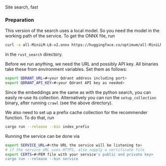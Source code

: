 Site search, fast

### Preparation

This version of the search uses a local model. So you need the model in the working path of the service. To get the ONNX file, run

```bash
curl -o all-MiniLM-L6-v2.onnx https://huggingface.co/optimum/all-MiniLM-L6-v2/resolve/main/model.onnx
```

in the `rust_search` directory.

Before we run anything, we need the URL and possibly API key. All binaries take these from environment variables. Set them as follows:

```bash
export QDRANT_URL=#<your Qdrant address including port>
export QDRANT_API_KEY=#<your Qdrant API key as needed>
```

Since the embeddings are the same as with the python search, you can easily re-use its collection. Alternatively you can run the `setup_collection` binary, after running `crawl` (see the above directory).

We also need to set up a prefix cache collection for the recommender function. To do that, run

```bash
cargo run --release --bin index_prefix
```

Running the service can be done via

```bash
export SERVICE_URL=#<the URL the service will be listening to>
# if the service URL uses HTTPS, also supply a certificate file
export CERTS=#<PEM file with your service's public and private key>
cargo run --release --bin service
```
